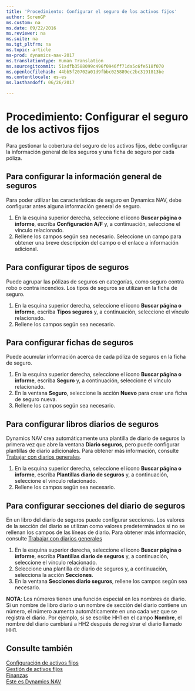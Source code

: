 ```yaml
---
title: 'Procedimiento: Configurar el seguro de los activos fijos'
author: SorenGP
ms.custom: na
ms.date: 09/22/2016
ms.reviewer: na
ms.suite: na
ms.tgt_pltfrm: na
ms.topic: article
ms-prod: dynamics-nav-2017
ms.translationtype: Human Translation
ms.sourcegitcommit: 51adfb3588099c496f0946ff71da5c6fe518f070
ms.openlocfilehash: 44bb5f20702a01d9fbbc025889ec2bc3191813be
ms.contentlocale: es-es
ms.lasthandoff: 06/26/2017

---
```


# <a name="how-to-set-up-fixed-asset-insurance"></a>Procedimiento: Configurar el seguro de los activos fijos
Para gestionar la cobertura del seguro de los activos fijos, debe configurar la información general de los seguros y una ficha de seguro por cada póliza.

## <a name="to-set-up-general-insurance-information"></a>Para configurar la información general de seguros  
Para poder utilizar las características de seguro en Dynamics NAV, debe configurar antes alguna información general de seguro.  
1. En la esquina superior derecha, seleccione el icono **Buscar página o informe**, escriba **Configuración A/F** y, a continuación, seleccione el vínculo relacionado.  
2. Rellene los campos según sea necesario. Seleccione un campo para obtener una breve descripción del campo o el enlace a información adicional.  

## <a name="to-set-up-insurance-types"></a>Para configurar tipos de seguros  
Puede agrupar las pólizas de seguros en categorías, como seguro contra robo o contra incendios. Los tipos de seguros se utilizan en la ficha de seguro.
1. En la esquina superior derecha, seleccione el icono **Buscar página o informe**, escriba **Tipos seguros** y, a continuación, seleccione el vínculo relacionado.  
2. Rellene los campos según sea necesario.

## <a name="to-set-up-insurance-cards"></a>Para configurar fichas de seguros  
Puede acumular información acerca de cada póliza de seguros en la ficha de seguro.  
1. En la esquina superior derecha, seleccione el icono **Buscar página o informe**, escriba **Seguro** y, a continuación, seleccione el vínculo relacionado.  
2. En la ventana **Seguro**, seleccione la acción **Nuevo** para crear una ficha de seguro nueva.  
3. Rellene los campos según sea necesario.

## <a name="to-set-up-insurance-journal-templates"></a>Para configurar libros diarios de seguros  
Dynamics NAV crea automáticamente una plantilla de diario de seguros la primera vez que abre la ventana **Diario seguros**, pero puede configurar plantillas de diario adicionales. Para obtener más información, consulte [Trabajar con diarios generales](ui-work-general-journals.md).  
1. En la esquina superior derecha, seleccione el icono **Buscar página o informe**, escriba **Plantillas diario de seguros** y, a continuación, seleccione el vínculo relacionado.  
2. Rellene los campos según sea necesario.

## <a name="to-set-up-insurance-journal-batches"></a>Para configurar secciones del diario de seguros  
En un libro del diario de seguros puede configurar secciones. Los valores de la sección del diario se utilizan como valores predeterminados si no se rellenan los campos de las líneas de diario. Para obtener más información, consulte [Trabajar con diarios generales](ui-work-general-journals.md)  
1. En la esquina superior derecha, seleccione el icono **Buscar página o informe**, escriba **Plantillas diario de seguros** y, a continuación, seleccione el vínculo relacionado.  
2. Seleccione una plantilla de diario de seguros y, a continuación, selecciona la acción **Secciones**.
3. En la ventana **Secciones diario seguros**, rellene los campos según sea necesario.

**NOTA**: Los números tienen una función especial en los nombres de diario. Si un nombre de libro diario o un nombre de sección del diario contiene un número, el número aumenta automáticamente en uno cada vez que se registra el diario. Por ejemplo, si se escribe HH1 en el campo **Nombre**, el nombre del diario cambiará a HH2 después de registrar el diario llamado HH1.

## <a name="see-also"></a>Consulte también
[Configuración de activos fijos](fa-setup.md)  
[Gestión de activos fijos](fa-manage.md)  
[Finanzas](finance-setup.md)  
[Este es Dynamics NAV](across-get-started.md)

